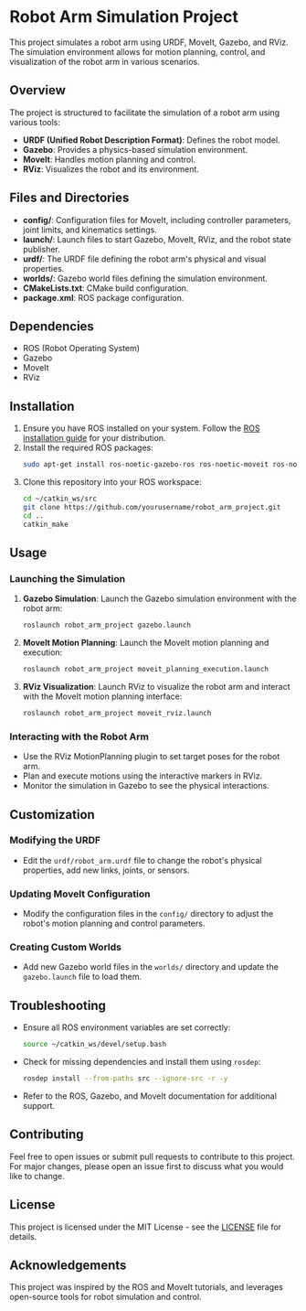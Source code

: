 # Robot Arm Simulation Project

This project simulates a robot arm using URDF, MoveIt, Gazebo, and RViz. The simulation environment allows for motion planning, control, and visualization of the robot arm in various scenarios.

## Overview

The project is structured to facilitate the simulation of a robot arm using various tools:

- **URDF (Unified Robot Description Format)**: Defines the robot model.
- **Gazebo**: Provides a physics-based simulation environment.
- **MoveIt**: Handles motion planning and control.
- **RViz**: Visualizes the robot and its environment.



## Files and Directories

- **config/**: Configuration files for MoveIt, including controller parameters, joint limits, and kinematics settings.
- **launch/**: Launch files to start Gazebo, MoveIt, RViz, and the robot state publisher.
- **urdf/**: The URDF file defining the robot arm's physical and visual properties.
- **worlds/**: Gazebo world files defining the simulation environment.
- **CMakeLists.txt**: CMake build configuration.
- **package.xml**: ROS package configuration.

## Dependencies

- ROS (Robot Operating System)
- Gazebo
- MoveIt
- RViz

## Installation

1. Ensure you have ROS installed on your system. Follow the [ROS installation guide](http://wiki.ros.org/ROS/Installation) for your distribution.
2. Install the required ROS packages:
    ```sh
    sudo apt-get install ros-noetic-gazebo-ros ros-noetic-moveit ros-noetic-joint-state-publisher ros-noetic-robot-state-publisher ros-noetic-rviz
    ```
3. Clone this repository into your ROS workspace:
    ```sh
    cd ~/catkin_ws/src
    git clone https://github.com/yourusername/robot_arm_project.git
    cd ..
    catkin_make
    ```

## Usage

### Launching the Simulation

1. **Gazebo Simulation**: Launch the Gazebo simulation environment with the robot arm:
    ```sh
    roslaunch robot_arm_project gazebo.launch
    ```
2. **MoveIt Motion Planning**: Launch the MoveIt motion planning and execution:
    ```sh
    roslaunch robot_arm_project moveit_planning_execution.launch
    ```
3. **RViz Visualization**: Launch RViz to visualize the robot arm and interact with the MoveIt motion planning interface:
    ```sh
    roslaunch robot_arm_project moveit_rviz.launch
    ```

### Interacting with the Robot Arm

- Use the RViz MotionPlanning plugin to set target poses for the robot arm.
- Plan and execute motions using the interactive markers in RViz.
- Monitor the simulation in Gazebo to see the physical interactions.

## Customization

### Modifying the URDF

- Edit the `urdf/robot_arm.urdf` file to change the robot's physical properties, add new links, joints, or sensors.

### Updating MoveIt Configuration

- Modify the configuration files in the `config/` directory to adjust the robot's motion planning and control parameters.

### Creating Custom Worlds

- Add new Gazebo world files in the `worlds/` directory and update the `gazebo.launch` file to load them.

## Troubleshooting

- Ensure all ROS environment variables are set correctly:
    ```sh
    source ~/catkin_ws/devel/setup.bash
    ```
- Check for missing dependencies and install them using `rosdep`:
    ```sh
    rosdep install --from-paths src --ignore-src -r -y
    ```
- Refer to the ROS, Gazebo, and MoveIt documentation for additional support.

## Contributing

Feel free to open issues or submit pull requests to contribute to this project. For major changes, please open an issue first to discuss what you would like to change.

## License

This project is licensed under the MIT License - see the [LICENSE](LICENSE) file for details.

## Acknowledgements

This project was inspired by the ROS and MoveIt tutorials, and leverages open-source tools for robot simulation and control.
